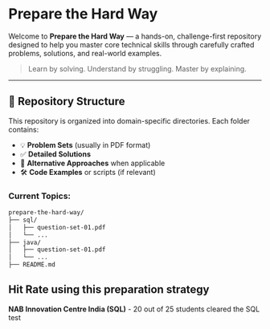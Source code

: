 # Prepare the Hard Way

Welcome to **Prepare the Hard Way** — a hands-on, challenge-first repository designed to help you master core technical skills through carefully crafted problems, solutions, and real-world examples.

> Learn by solving. Understand by struggling. Master by explaining.

---

## 📁 Repository Structure

This repository is organized into domain-specific directories. Each folder contains:

- 💡 **Problem Sets** (usually in PDF format)
- ✅ **Detailed Solutions**
- 📘 **Alternative Approaches** when applicable
- 🛠 **Code Examples** or scripts (if relevant)

### Current Topics:

```bash
prepare-the-hard-way/
├── sql/
│   ├── question-set-01.pdf
│   └── ...
├── java/
│   ├── question-set-01.pdf
│   └── ...
├── README.md
```

## Hit Rate using this preparation strategy
**NAB Innovation Centre India (SQL)** - 20 out of 25 students cleared the SQL test
